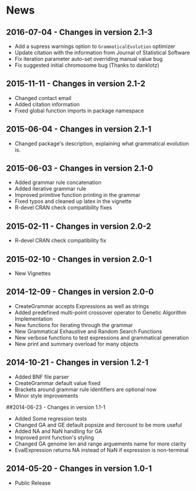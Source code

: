 # News

## 2016-07-04 - Changes in version 2.1-3

 * Add a supress warnings option to `GrammaticalEvolution` optimizer
 * Update citation with the information from Journal of Statistical Software
 * Fix iteration parameter auto-set overriding manual value bug
 * Fix suggested initial chromosome bug (Thanks to danklotz)
 
## 2015-11-11 - Changes in version 2.1-2

 * Changed contact email
 * Added citation information
 * Fixed global function imports in package namespace

## 2015-06-04 - Changes in version 2.1-1

 * Changed package's description, explaining what grammatical evolution is.

## 2015-06-03 - Changes in version 2.1-0

 * Added grammar rule concatenation
 * Added iterative grammar rule
 * Improved primitive function printing in the grammar
 * Fixed typos and cleaned up latex in the vignette
 * R-devel CRAN check compatibility fixes

## 2015-02-11 - Changes in version 2.0-2

 * R-devel CRAN check compatibility fix

## 2015-02-10 - Changes in version 2.0-1

 * New Vignettes
 
## 2014-12-09 - Changes in version 2.0-0

 * CreateGrammar accepts Expressions as well as strings
 * Added predefined multi-point crossover operator to Genetic Algorithm Implementation
 * New functions for iterating through the grammar
 * New Grammatical Exhaustive and Random Search Functions
 * New verbose functions to test expressions and grammatical generation
 * New print and summary overload for many objects
 
## 2014-10-21 - Changes in version 1.2-1

 * Added BNF file parser
 * CreateGrammar default value fixed
 * Brackets around grammar rule identifiers are optional now
 * Minor style improvements

##2014-06-23 - Changes in version 1.1-1

 * Added Some regression tests
 * Changed GA and GE default popsize and itercount to be more useful
 * Added NA and NaN handling for GA
 * Improved print function's styling
 * Changed GA genome len and range arguements name for more clarity
 * EvalExpression returns NA instead of NaN if expression is non-terminal
 
## 2014-05-20 - Changes in version 1.0-1

 * Public Release
